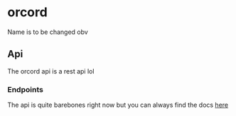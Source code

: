 # orcord

Name is to be changed obv

## Api

The orcord api is a rest api lol

### Endpoints

The api is quite barebones right now but you can always find the docs [here](./api/index.md)